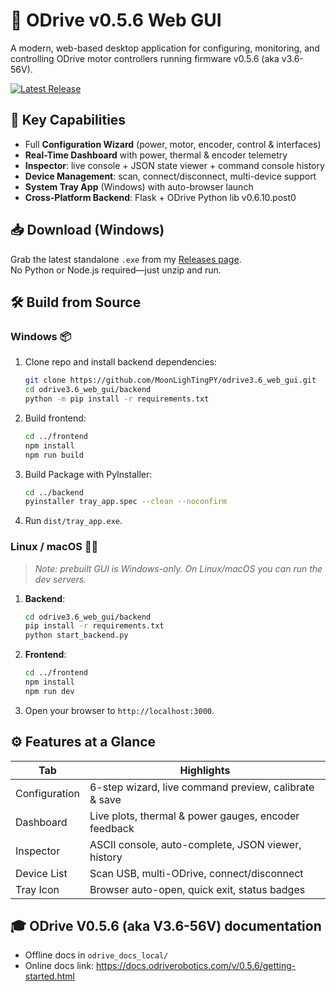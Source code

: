 
# 🚀 ODrive v0.5.6 Web GUI

A modern, web-based desktop application for configuring, monitoring, and controlling ODrive motor controllers running firmware v0.5.6 (aka v3.6-56V).

[![Latest Release](https://img.shields.io/github/release/MoonLighTingPY/odrive3.6_web_gui.svg?logo=github)](https://github.com/MoonLighTingPY/odrive3.6_web_gui/releases)

## 🎯 Key Capabilities

- Full **Configuration Wizard** (power, motor, encoder, control & interfaces)
- **Real-Time Dashboard** with power, thermal & encoder telemetry
- **Inspector**: live console + JSON state viewer + command сonsole history
- **Device Management**: scan, connect/disconnect, multi-device support
- **System Tray App** (Windows) with auto-browser launch
- **Cross-Platform Backend**: Flask + ODrive Python lib v0.6.10.post0

## 📥 Download (Windows)

Grab the latest standalone `.exe` from my [Releases page](https://github.com/MoonLighTingPY/odrive3.6_web_gui/releases).  
No Python or Node.js required—just unzip and run.

## 🛠️ Build from Source

### Windows 📦

1. Clone repo and install backend dependencies:
   ```bash
   git clone https://github.com/MoonLighTingPY/odrive3.6_web_gui.git
   cd odrive3.6_web_gui/backend
   python -m pip install -r requirements.txt

   ```
2. Build frontend:
   ```bash
   cd ../frontend
   npm install
   npm run build
   ```

2. Build Package with PyInstaller:
   ```bash
   cd ../backend
   pyinstaller tray_app.spec --clean --noconfirm
   ```
3. Run `dist/tray_app.exe`.

### Linux / macOS 🐧🍎

> _Note: prebuilt GUI is Windows-only. On Linux/macOS you can run the dev servers._

1. **Backend**:
   ```bash
   cd odrive3.6_web_gui/backend
   pip install -r requirements.txt
   python start_backend.py
   ```
2. **Frontend**:
   ```bash
   cd ../frontend
   npm install
   npm run dev
   ```
3. Open your browser to `http://localhost:3000`.

## ⚙️ Features at a Glance

| Tab            | Highlights                                  |
| -------------- | ------------------------------------------- |
| Configuration  | 6-step wizard, live command preview, calibrate & save |
| Dashboard      | Live plots, thermal & power gauges, encoder feedback |
| Inspector      | ASCII console, auto-complete, JSON viewer, history |
| Device List    | Scan USB, multi-ODrive, connect/disconnect  |
| Tray Icon      | Browser auto-open, quick exit, status badges|

## 🎓 ODrive V0.5.6 (aka V3.6-56V) documentation

- Offline docs in `odrive_docs_local/`  
- Online docs link: https://docs.odriverobotics.com/v/0.5.6/getting-started.html

